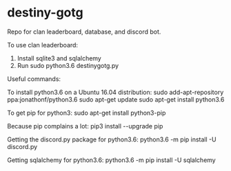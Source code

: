 # destiny-gotg
Repo for clan leaderboard, database, and discord bot.

To use clan leaderboard:
1. Install sqlite3 and sqlalchemy
2. Run sudo python3.6 destinygotg.py

Useful commands:

To install python3.6 on a Ubuntu 16.04 distribution:
sudo add-apt-repository ppa:jonathonf/python3.6
sudo apt-get update
sudo apt-get install python3.6

To get pip for python3:
sudo apt-get install python3-pip

Because pip complains a lot:
pip3 install --upgrade pip

Getting the discord.py package for python3.6:
python3.6 -m pip install -U discord.py

Getting sqlalchemy for python3.6:
python3.6 -m pip install -U sqlalchemy
